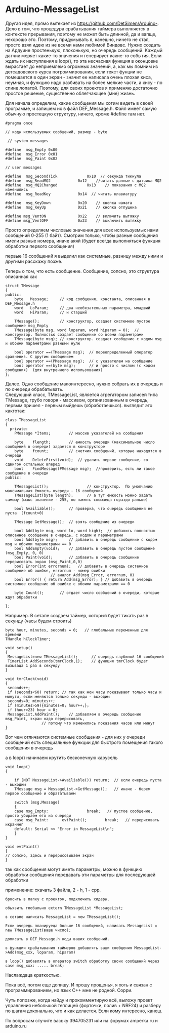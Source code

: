 # Arduino-MessageList

Другая идея, прямо вытекает из https://github.com/DetSimen/Arduino-. Дело в том, что процедура срабатывания таймера выполняется в контексте прерывания, поэтому не может быть длинной, да и вапще, нехорошо это.  Поэтому, придумывать я, канешно, ничего не стал, просто взял идею из не всеми нами любимой Виндовс. Нужно создать на Ардуине простенькую, плохонькую, но очередь сообщений.  Каждый датчик меряет какие-то значения и генерирует какие-то события. Если ждать их наступления в loop(), то эта несчасная функция в оконцовке вырастает до неприемлемо огромных значений, а, как мы помним из детсадовского курса погроммирования, если текст фунции не помещается в один экран - значит ее написала очень плохая киса, неумная, и функцию надо разбивать на более мелкие части, а кису - по спине лопатой.  Поэтому, для своих проектов я применяю достаточно простое решение, существенно облегчающее (мне) жизнь. 

Для начала определим, какие сообщения мы хотим видеть в своей программе, и запишем их в файл DEF_Message.h. Файл имеет самую обычную простецкую структуру, ничего, кроме #define там нет. 

    #pragma once

	// коды используемых сообщений, размер - byte

     // system messages

    #define  msg_Empty 0x00
    #define  msg_Error 0x01
    #define  msg_Paint 0x02

    // user messages

    #define  msg_SecondTick		        0x10  // секунда тикнула
    #define  msg_ReadMQ2			0x12	//читать данные с датчика MQ2
    #define  msg_MQ2Changed		        0x13	// показания c MQ2 изменились
    #define  msg_ReadKey			0x14  // читать клавиатуру

    #define  msg_KeyDown			0x20	// кнопка нажата
    #define  msg_KeyUp				0x21	// кнопка отпущена

    #define msg_VentON				0x22	// включить вытяжку
    #define msg_VentOFF				0x23	// выключить вытяжку

Просто определяем числовые значения для всех используемых нами сообщений 0-255 (1 байт). Смотрим только, чтобы разные сообщения имели разные номера, иначе аяяй (будет всегда выполняться функция обработки первого сообщения)


первые 16 сообщений я выделил как системные, разницу между ними и другими расскажу позже.

Теперь о том, что есть сообщение.  Сообщение, сопсно, это структура описанная как 

    struct TMessage
    {
    public:
	    byte   Message;     // код сообщения, константа, описанная в DEF_Message.h 
	    word   LoParam;     // два необязательных параметра, младший 
	    word   HiParam;     // и старший 

	    TMessage();         // конструктор, создает системное пустое сообщение msg_Empty 
	    TMessage(byte msg, word loparam, word hiparam = 0);  // конструктор. Полностью создает сообщение со всеми параметрами
	    TMessage(byte msg); // конструктор. создает сообщение с кодом msg и обоими параметрами равными нулю

	    bool operator ==(TMessage msg);  // переопределенный оператор сравнения. С другим сообщением
	    bool operator ==(PMessage msg);  // с указателем на сообщение
	    bool operator ==(byte msg);      // и просто с числом (с кодом сообщения)  (для внутреннего использования)
    };
    
Далее.  Одно сообщение малоинтересно, нужно собрать их в очередь и по очереди обрабатывать.  
Следующий класс, TMessageList, является агрегатором записей типа TMessagе, грубо говоря - массивом, 
организованным в очередь, первым пришел - первым выйдешь (обработаешься).  выглядит это кактотак: 
    
    class TMessageList
    {
      private:
	    PMessage *Items;        // массив указателей на сообщения

	    byte	flength;		// емкость очереди (максимальное число сообщений в очереди) задается в конструкторе
	    byte	fcount;			// счетчик сообщений, которые находятся в очереди
	    void	DeleteFirst(void);	// удалить первое сообщение, со сдвигом остальных вперед
	    bool	FindMessage(PMessage msg);  //проверить, есть ли такое сообщение в очереди
    public:

	    TMessageList();                 // конструктор.  По умолчанию максимальная ёмкость очереди - 16 сообщений
	    TMessageList(byte length);      // а тут емкость можно задать самому (макс значение - 255, но память сломаеца гораздо раньше) 

	    bool Availiable();		// проверка, что очередь сообщений не пуста  (fcount>0)

	    TMessage GetMessage();	// взять сообщение из очереди

	    bool Add(byte msg, word lo, word high);  // добавить полностью описанное сообщение в очередь, с кодом и параметрами
	    bool Add(byte msg);		// добавить в очередь сообщение с кодом msg и обоими параметрами == 0
	    bool AddEmpty(void);	// добавить в очередь пустое сообщение (msg_Empty, 0, 0)
	    bool Paint(void);		// добавить в очередь сообщение перерисовать экран (msg_Paint,0,0)	
	    bool Error(int errornum);	// добавить в очередь системное сообщение об ошибке, errornum - номер ошибки
	    				// аналог Add(msg_Error, errornum, 0)
	    bool Error() { return Add(msg_Error); } // добавить в очередь системное сообщение об ошибке с обоими параметрами == 0

	    byte Count();		// отдает число сообщений в очереди, которые ждут обработки

    };


Например.  В сетапе создаем таймер, который будет тикать раз в секунду (часы будем строить) 

	byte hour, minutes, seconds = 0;   // глобальные переменные для времени
	THandle hClockTimer; 
	
	void setup()
	{
	 MessageList=new TMessageList();      // очередь глубиной 16 сообщений	
	 TimerList.AddSeconds(tmrClock,1);    // функция tmrClock будет вызываца 1 раз в секунду
	}

	void tmrClock(void)
	{
	 seconds++;
	 if (seconds<60) return; // так как мои часы показывают только часы и минуты, если меняются только секунды - выходим
	 seconds=0; minutes++;
	 if (minutes>59){minutes=0; hour++;};
	 if (hour>23) hour = 0;
	 MessageList.AddPaint(); 	// добавляем в очередь сообщение msg_Paint, экран надо перерисовать, 
	 				// потому что изменились показания часов или минут
	}
	
	
Вот чем отличаются системные сообщения - для них у очереди сообщений есть специальные функции для быстрого помещения такого сообщения в очередь

а в loop() начинаем крутить бесконечную карусель

	void loop() 
	{

		if (NOT MessageList->Availiable()) return; 	// если очередь пуста - выходим
		TMessage msg = MessageList->GetMessage();	// иначе - берем первое сообщение и обрататываем	

		switch (msg.Message)
		{
		case msg_Empty:					break;   // пустое сообщение, просто убираем его из очереди
		case msg_Paint:      evtPaint();		break;   // перерисовать икранчег
		default: Serial << "Error in MessageList\n";
		}
	}

	void evtPaint()
	{
	// сопсно, здесь и перерисовываем экран
	}
	
так как сообщения могут иметь параметры, можно в функцию обработки сообщения передавать эти параметры для последующей обработки

применение: 
	скачать 3 файла, 2 - h, 1 - срр.
	
	бросить в папку с проектом, подключить хидеры. 
	
	обьявить глобально extern TMessageList *MessageList;
	
	в сетапе написать MessageList = new TMessageList(); 
	
	Если очередь планируеца больше 16 сообщений, написать MessageList = new TMessageList(ваше число);
	
	дописать в DEF_Message.h коды ваших сообщений.
	
	в функции срабатывания таймеров добавлять ваши сообщения MessageList->Add(msg_xxx, loparam, hiparam) 
	
	в loop() добавлять в оператор switch обработку своих сообщений через case msg_xxx: ..... break;

Наслаждаца краткостью. 

Пока всё, потом еще допишу.  И прошу прощенья, я хоть и связан с программированием, но язык C++ мне не родной. Сорри. 

Чуть попозже, когда найду и прокомментирую всё, выложу проект управления небольшой теплицей (форточки, полив + NRF24) и разберу по шагам доконально, что и как делается.  Если кому интересно, канеш. 

По вопросам стучите ваську 394705231 или на форумах amperka.ru и arduino.ru
